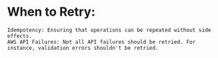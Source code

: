 # When to Retry:

    Idempotency: Ensuring that operations can be repeated without side effects.
    AWS API Failures: Not all API failures should be retried. For instance, validation errors shouldn't be retried.

